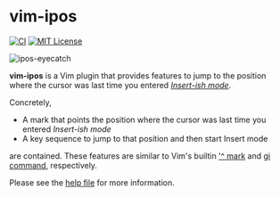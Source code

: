 # vim-ipos

[![CI](https://github.com/obcat/vim-ipos/workflows/CI/badge.svg)](https://github.com/obcat/vim-ipos/actions?query=workflow%3Aci)
[![MIT License](https://img.shields.io/badge/license-MIT-blue.svg)](LICENSE.txt)

![ipos-eyecatch](https://user-images.githubusercontent.com/64692680/121812633-89e2a680-cca3-11eb-8982-740b6683dd97.gif)

**vim-ipos** is a Vim plugin that provides features to jump to the position where the cursor was last time you entered [*Insert-ish mode*](https://github.com/obcat/vim-ipos/blob/72243850ef7b149f39e071637a191cd9ba80ea0e/doc/ipos.txt#L66-L68).

Concretely,

- A mark that points the position where the cursor was last time you entered *Insert-ish mode*
- A key sequence to jump to that position and then start Insert mode

are contained. These features are similar to Vim's builtin ['^ mark](https://github.com/vim/vim/blob/7237cab8f1d1a4391372cafdb57f2d97f3b32d05/runtime/doc/motion.txt#L911-L915) and [gi command](https://github.com/vim/vim/blob/7237cab8f1d1a4391372cafdb57f2d97f3b32d05/runtime/doc/insert.txt#L1865-L1873), respectively.

Please see the [help file](doc/ipos.txt) for more information.
